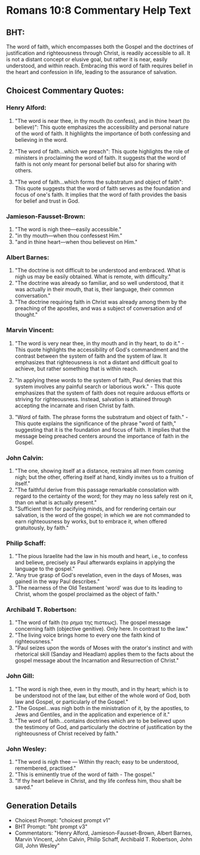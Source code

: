 # Romans 10:8 Commentary Help Text

## BHT:
The word of faith, which encompasses both the Gospel and the doctrines of justification and righteousness through Christ, is readily accessible to all. It is not a distant concept or elusive goal, but rather it is near, easily understood, and within reach. Embracing this word of faith requires belief in the heart and confession in life, leading to the assurance of salvation.

## Choicest Commentary Quotes:
### Henry Alford:
1. "The word is near thee, in thy mouth (to confess), and in thine heart (to believe)": This quote emphasizes the accessibility and personal nature of the word of faith. It highlights the importance of both confessing and believing in the word.

2. "The word of faith...which we preach": This quote highlights the role of ministers in proclaiming the word of faith. It suggests that the word of faith is not only meant for personal belief but also for sharing with others.

3. "The word of faith...which forms the substratum and object of faith": This quote suggests that the word of faith serves as the foundation and focus of one's faith. It implies that the word of faith provides the basis for belief and trust in God.

### Jamieson-Fausset-Brown:
1. "The word is nigh thee—easily accessible."
2. "in thy mouth—when thou confessest Him."
3. "and in thine heart—when thou believest on Him."

### Albert Barnes:
1. "The doctrine is not difficult to be understood and embraced. What is nigh us may be easily obtained. What is remote, with difficulty."
2. "The doctrine was already so familiar, and so well understood, that it was actually in their mouth, that is, their language, their common conversation."
3. "The doctrine requiring faith in Christ was already among them by the preaching of the apostles, and was a subject of conversation and of thought."

### Marvin Vincent:
1. "The word is very near thee, in thy mouth and in thy heart, to do it." - This quote highlights the accessibility of God's commandment and the contrast between the system of faith and the system of law. It emphasizes that righteousness is not a distant and difficult goal to achieve, but rather something that is within reach.

2. "In applying these words to the system of faith, Paul denies that this system involves any painful search or laborious work." - This quote emphasizes that the system of faith does not require arduous efforts or striving for righteousness. Instead, salvation is attained through accepting the incarnate and risen Christ by faith.

3. "Word of faith. The phrase forms the substratum and object of faith." - This quote explains the significance of the phrase "word of faith," suggesting that it is the foundation and focus of faith. It implies that the message being preached centers around the importance of faith in the Gospel.

### John Calvin:
1. "The one, showing itself at a distance, restrains all men from coming nigh; but the other, offering itself at hand, kindly invites us to a fruition of itself." 
2. "The faithful derive from this passage remarkable consolation with regard to the certainty of the word; for they may no less safely rest on it, than on what is actually present." 
3. "Sufficient then for pacifying minds, and for rendering certain our salvation, is the word of the gospel; in which we are not commanded to earn righteousness by works, but to embrace it, when offered gratuitously, by faith."

### Philip Schaff:
1. "The pious Israelite had the law in his mouth and heart, i.e., to confess and believe, precisely as Paul afterwards explains in applying the language to the gospel."
2. "Any true grasp of God's revelation, even in the days of Moses, was gained in the way Paul describes."
3. "The nearness of the Old Testament 'word' was due to its leading to Christ, whom the gospel proclaimed as the object of faith."

### Archibald T. Robertson:
1. "The word of faith (το ρημα της πιστεως). The gospel message concerning faith (objective genitive). Only here. In contrast to the law." 
2. "The living voice brings home to every one the faith kind of righteousness." 
3. "Paul seizes upon the words of Moses with the orator's instinct and with rhetorical skill (Sanday and Headlam) applies them to the facts about the gospel message about the Incarnation and Resurrection of Christ."

### John Gill:
1. "The word is nigh thee, even in thy mouth, and in thy heart; which is to be understood not of the law, but either of the whole word of God, both law and Gospel, or particularly of the Gospel." 
2. "The Gospel...was nigh both in the ministration of it, by the apostles, to Jews and Gentiles, and in the application and experience of it."
3. "The word of faith...contains doctrines which are to be believed upon the testimony of God, and particularly the doctrine of justification by the righteousness of Christ received by faith."

### John Wesley:
1. "The word is nigh thee — Within thy reach; easy to be understood, remembered, practised." 
2. "This is eminently true of the word of faith - The gospel."
3. "If thy heart believe in Christ, and thy life confess him, thou shalt be saved."


## Generation Details
- Choicest Prompt: "choicest prompt v1"
- BHT Prompt: "bht prompt v3"
- Commentators: "Henry Alford, Jamieson-Fausset-Brown, Albert Barnes, Marvin Vincent, John Calvin, Philip Schaff, Archibald T. Robertson, John Gill, John Wesley"
